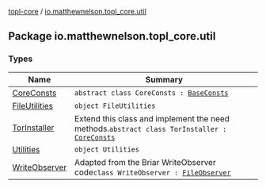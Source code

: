 [topl-core](../index.md) / [io.matthewnelson.topl_core.util](./index.md)

## Package io.matthewnelson.topl_core.util

### Types

| Name | Summary |
|---|---|
| [CoreConsts](-core-consts/index.md) | `abstract class CoreConsts : `[`BaseConsts`](file:/home/matthew/AndroidStudioProjects/personal_projects/TorOnionProxyLibrary-Android/docs/topl-core-base/io.matthewnelson.topl_core_base/-base-consts/index.md) |
| [FileUtilities](-file-utilities/index.md) | `object FileUtilities` |
| [TorInstaller](-tor-installer/index.md) | Extend this class and implement the need methods.`abstract class TorInstaller : `[`CoreConsts`](-core-consts/index.md) |
| [Utilities](-utilities/index.md) | `object Utilities` |
| [WriteObserver](-write-observer/index.md) | Adapted from the Briar WriteObserver code`class WriteObserver : `[`FileObserver`](https://developer.android.com/reference/android/os/FileObserver.html) |
